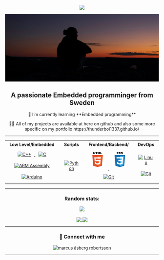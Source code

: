 <p align="center">
<a href="https://www.fontspace.com/category/marvel">
  <img align="center" src="https://see.fontimg.com/api/renderfont4/7BeAw/eyJyIjoiZnMiLCJoIjo0NiwidyI6MTAwMCwiZnMiOjQ2LCJmZ2MiOiIjRTQ1MjUwIiwiYmdjIjoiI0ZGRTYzOCIsInQiOjF9/dGhlIE1JR0hUWSBUSFVOREVSQk9J/love-and-thunder.png" />
</a>

![alt text](https://github.com/Thunderboi1337/Thunderboi1337/blob/main/DSCF5795.jpg)

<p align="center">
<h2 align="center">A passionate Embedded programminger from Sweden</h2>

<p align="center">
🌱 I’m currently learning **Embedded programming**
</p>
<p align="center">
👨‍💻 All of my projects are available at here on github and also some more specific on my portfolio https://thunderboi1337.github.io/
</p>

________________________________________________________


<div align="center">
<table>
  <tr>
    <th align="center">Low Level/Embedded</th>
    <th align="center">Scripts</th>
    <th align="center">Frontend/Backend/</th>
    <th align="center">DevOps</th>
  </tr>
  <tr>
    <!-- Low Level Icons -->
    <td align="center">
      <a href="https://www.cplusplus.com/" target="_blank">
        <img style="margin: 10px" src="https://profilinator.rishav.dev/skills-assets/cplusplus-original.svg" alt="C++" height="50" />
      </a>
      <a href="https://www.cprogramming.com/" target="_blank">
        <img style="margin: 10px" src="https://profilinator.rishav.dev/skills-assets/c-original.svg" alt="C" height="50" />
      </a>
      <a href="https://www.arm.com/architecture/cpu-architecture" target="_blank">
        <img style="margin: 10px" src="https://www.svgrepo.com/show/373445/assembly.svg" alt="ARM Assembly" height="50" />
      </a>
       <a href="https://www.arduino.cc/" target="_blank">
        <img style="margin: 10px" src="https://cdn.worldvectorlogo.com/logos/arduino-1.svg" alt="Arduino" height="50" />
      </a>
    </td>
    <!-- Backend Icons -->
    <td align="center">
      <a href="https://www.python.org/" target="_blank">
        <img style="margin: 10px" src="https://profilinator.rishav.dev/skills-assets/python-original.svg" alt="Python" height="50" />
      </a>
    </td>
    <!-- Frontend Icons / Backend -->
    <td align="center">
      <a href="https://www.w3.org/html/" target="_blank">
        <img style="margin: 10px" src="https://raw.githubusercontent.com/devicons/devicon/master/icons/html5/html5-original-wordmark.svg" alt="HTML5" height="50" />
      </a>
      <a href="https://www.w3.org/Style/CSS/" target="_blank">
        <img style="margin: 10px" src="https://raw.githubusercontent.com/devicons/devicon/master/icons/css3/css3-original-wordmark.svg" alt="CSS3" height="50" />
      </a>
      <a href="https://github.com/" target="_blank">
        <img style="margin: 10px" src="https://profilinator.rishav.dev/skills-assets/git-scm-icon.svg" alt="Git" height="50" />
      </a>
    </td>
    <!-- DevOps Icons -->
    <td align="center">
      <a href="https://www.linux.org/" target="_blank">
        <img style="margin: 10px" src="https://profilinator.rishav.dev/skills-assets/linux-original.svg" alt="Linux" height="50" />
      </a>
      <a href="https://github.com/" target="_blank">
        <img style="margin: 10px" src="https://profilinator.rishav.dev/skills-assets/git-scm-icon.svg" alt="Git" height="50" />
      </a>
    </td>
  </tr>
</table>

</div>

______________________________________________________

<h3 align="center">Random stats:</h3>
<p align="center">
<a href="https://github.com/thunderboi1337/github-readme-stats">
<div align="center">
    <img height="200" src="https://github-readme-streak-stats.herokuapp.com/?user=thunderboi1337&theme=tokyonight" />
</div>

</a>
  
</p>
<p align="center">
<a href="https://github.com/thunderboi1337/github-readme-stats">
  <img height=200 align="center" src="https://github-readme-stats.vercel.app/api?username=thunderboi1337&theme=tokyonight" />
</a>
 

<a href="https://github.com/thunderboi1337/convoychat">
  <img height=200 align="center" src="https://github-readme-stats.vercel.app/api/top-langs/?username=thunderboi1337&theme=tokyonight&layout=compact" />
</a>
  </p>


  ________________________________________________________
<h3 align="center">🔗 Connect with me</h3>
<p align="center">
<a href="https://www.linkedin.com/in/marcus-%C3%A5sberg-robertsson-641173113/" target="blank"><img align="center" src="https://raw.githubusercontent.com/rahuldkjain/github-profile-readme-generator/master/src/images/icons/Social/linked-in-alt.svg" alt="marcus åsberg robertsson" height="30" width="40" /></a>


________________________________________________________


